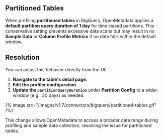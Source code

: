 ## Partitioned Tables

When profiling **partitioned tables** in BigQuery, OpenMetadata applies a **default partition query duration of 1 day** for time-based partitions. This conservative setting prevents excessive data scans but may result in no **Sample Data** or **Column Profile Metrics** if no data falls within the default window.

## Resolution

You can adjust this behavior directly from the UI:

1. **Navigate to the table's detail page.**
2. **Edit the profiler configuration.**
3. **Update the `partitionQueryDuration`** under **Partition Config** to a wider window (e.g., 30 days) as needed.

{% image
  src="/images/v1.7/connectors/bigquery/partitioned-tables.gif"
/%}

This change allows OpenMetadata to access a broader data range during profiling and sample data collection, resolving the issue for partitioned tables.
